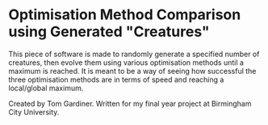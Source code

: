 # Optimisation Method Comparison using Generated "Creatures"

This piece of software is made to randomly generate a specified number of creatures, then evolve them using various optimisation methods until a maximum is reached. It is meant to be a way of seeing how successful the three optimisation methods are in terms of speed and reaching a local/global maximum.

Created by Tom Gardiner. Written for my final year project at Birmingham City University.
